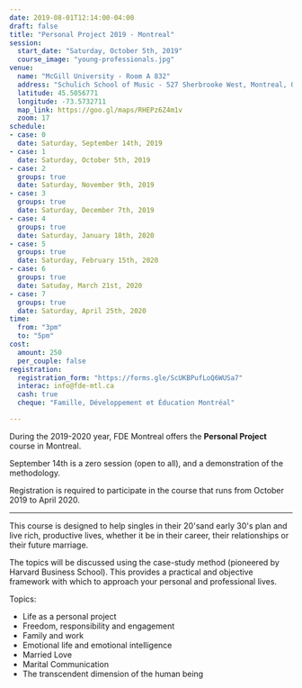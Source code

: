 ```yaml
---
date: 2019-08-01T12:14:00-04:00
draft: false
title: "Personal Project 2019 - Montreal"
session:
  start_date: "Saturday, October 5th, 2019"
  course_image: "young-professionals.jpg"
venue:
  name: "McGill University - Room A 832"
  address: "Schulich School of Music - 527 Sherbrooke West, Montreal, Quebec, H3A 1E3"
  latitude: 45.5056771
  longitude: -73.5732711
  map_link: https://goo.gl/maps/RHEPz6Z4m1v
  zoom: 17
schedule:
- case: 0
  date: Saturday, September 14th, 2019
- case: 1
  date: Saturday, October 5th, 2019
- case: 2
  groups: true
  date: Saturday, November 9th, 2019
- case: 3
  groups: true
  date: Saturday, December 7th, 2019
- case: 4
  groups: true
  date: Saturday, January 18th, 2020
- case: 5
  groups: true
  date: Saturday, February 15th, 2020
- case: 6
  groups: true
  date: Satuday, March 21st, 2020
- case: 7
  groups: true
  date: Saturday, April 25th, 2020
time:
  from: "3pm"
  to: "5pm"
cost:
  amount: 250
  per_couple: false
registration:
  registration_form: "https://forms.gle/ScUKBPufLoQ6WUSa7"
  interac: info@fde-mtl.ca
  cash: true
  cheque: "Famille, Développement et Éducation Montréal"

---
```


During the 2019-2020 year, FDE Montreal offers the **Personal Project** course in Montreal.

September 14th is a zero session (open to all), and a demonstration of the methodology.

Registration is required to participate in the course that runs from October
2019 to April 2020.

---

This course is designed to help singles in their 20'sand early 30's plan and
live rich, productive lives, whether it be in their career, their relationships
or their future marriage.

The topics will be discussed using the case-study method (pioneered by Harvard
Business School). This provides a practical and objective framework with which
to approach your personal and professional lives.

Topics:

* Life as a personal project
* Freedom, responsibility and engagement
* Family and work
* Emotional life and emotional intelligence
* Married Love
* Marital Communication
* The transcendent dimension of the human being

<!--more-->
